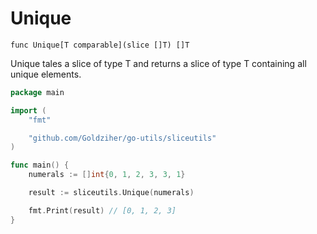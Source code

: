 # Unique

`func Unique[T comparable](slice []T) []T`

Unique tales a slice of type T and returns a slice of type T containing all unique elements.

```go
package main

import (
	"fmt"

	"github.com/Goldziher/go-utils/sliceutils"
)

func main() {
	numerals := []int{0, 1, 2, 3, 3, 1}

	result := sliceutils.Unique(numerals)

	fmt.Print(result) // [0, 1, 2, 3]
}
```
